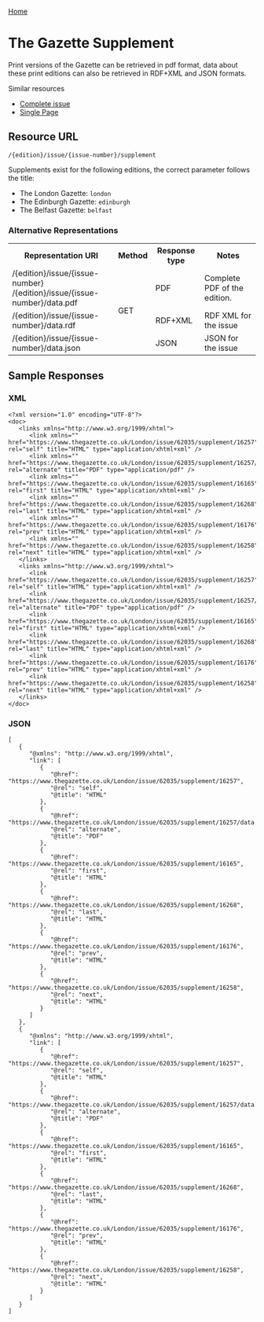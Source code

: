 [Home](../home.md)
# The Gazette Supplement #
Print versions of the Gazette can be retrieved in pdf format, data about these print editions can also be retrieved in RDF+XML and JSON formats.

Similar resources

- [Complete issue](index.md)
- [Single Page](page.md)

## Resource URL ##

`/{edition}/issue/{issue-number}/supplement`

Supplements exist for the following editions, the correct parameter follows the title:

- The London Gazette: `london`
- The Edinburgh Gazette: `edinburgh`
- The Belfast Gazette: `belfast`



### Alternative Representations ###

<table>
<tr>
<th>Representation URI</th>
<th>Method</th>
<th>Response type</th>
<th>Notes</th>
</tr>
<tr>
<td>/{edition}/issue/{issue-number}<br />/{edition}/issue/{issue-number}/data.pdf</td>
<td rowspan=3>GET</td>
<td>PDF</td>
<td>Complete PDF of the edition.</td>
</tr>
<tr>
<td>/{edition}/issue/{issue-number}/data.rdf</td>
<td>RDF+XML</td>
<td>RDF XML for the issue</td>
</tr>
<tr>
<td>/{edition}/issue/{issue-number}/data.json</td>
<td>JSON</td>
<td>JSON for the issue</td>
</tr>
</table>

## Sample Responses ##

### XML ###
	<?xml version="1.0" encoding="UTF-8"?>
	<doc>
	   <links xmlns="http://www.w3.org/1999/xhtml">
		  <link xmlns="" href="https://www.thegazette.co.uk/London/issue/62035/supplement/16257" rel="self" title="HTML" type="application/xhtml+xml" />
		  <link xmlns="" href="https://www.thegazette.co.uk/London/issue/62035/supplement/16257/data.pdf" rel="alternate" title="PDF" type="application/pdf" />
		  <link xmlns="" href="https://www.thegazette.co.uk/London/issue/62035/supplement/16165" rel="first" title="HTML" type="application/xhtml+xml" />
		  <link xmlns="" href="https://www.thegazette.co.uk/London/issue/62035/supplement/16268" rel="last" title="HTML" type="application/xhtml+xml" />
		  <link xmlns="" href="https://www.thegazette.co.uk/London/issue/62035/supplement/16176" rel="prev" title="HTML" type="application/xhtml+xml" />
		  <link xmlns="" href="https://www.thegazette.co.uk/London/issue/62035/supplement/16258" rel="next" title="HTML" type="application/xhtml+xml" />
	   </links>
	   <links xmlns="http://www.w3.org/1999/xhtml">
		  <link href="https://www.thegazette.co.uk/London/issue/62035/supplement/16257" rel="self" title="HTML" type="application/xhtml+xml" />
		  <link href="https://www.thegazette.co.uk/London/issue/62035/supplement/16257/data.pdf" rel="alternate" title="PDF" type="application/pdf" />
		  <link href="https://www.thegazette.co.uk/London/issue/62035/supplement/16165" rel="first" title="HTML" type="application/xhtml+xml" />
		  <link href="https://www.thegazette.co.uk/London/issue/62035/supplement/16268" rel="last" title="HTML" type="application/xhtml+xml" />
		  <link href="https://www.thegazette.co.uk/London/issue/62035/supplement/16176" rel="prev" title="HTML" type="application/xhtml+xml" />
		  <link href="https://www.thegazette.co.uk/London/issue/62035/supplement/16258" rel="next" title="HTML" type="application/xhtml+xml" />
	   </links>
	</doc>



### JSON ###
	[
	   {
		  "@xmlns": "http://www.w3.org/1999/xhtml",
		  "link": [
			 {
				"@href": "https://www.thegazette.co.uk/London/issue/62035/supplement/16257",
				"@rel": "self",
				"@title": "HTML"
			 },
			 {
				"@href": "https://www.thegazette.co.uk/London/issue/62035/supplement/16257/data.pdf",
				"@rel": "alternate",
				"@title": "PDF"
			 },
			 {
				"@href": "https://www.thegazette.co.uk/London/issue/62035/supplement/16165",
				"@rel": "first",
				"@title": "HTML"
			 },
			 {
				"@href": "https://www.thegazette.co.uk/London/issue/62035/supplement/16268",
				"@rel": "last",
				"@title": "HTML"
			 },
			 {
				"@href": "https://www.thegazette.co.uk/London/issue/62035/supplement/16176",
				"@rel": "prev",
				"@title": "HTML"
			 },
			 {
				"@href": "https://www.thegazette.co.uk/London/issue/62035/supplement/16258",
				"@rel": "next",
				"@title": "HTML"
			 }
		  ]
	   },
	   {
		  "@xmlns": "http://www.w3.org/1999/xhtml",
		  "link": [
			 {
				"@href": "https://www.thegazette.co.uk/London/issue/62035/supplement/16257",
				"@rel": "self",
				"@title": "HTML"
			 },
			 {
				"@href": "https://www.thegazette.co.uk/London/issue/62035/supplement/16257/data.pdf",
				"@rel": "alternate",
				"@title": "PDF"
			 },
			 {
				"@href": "https://www.thegazette.co.uk/London/issue/62035/supplement/16165",
				"@rel": "first",
				"@title": "HTML"
			 },
			 {
				"@href": "https://www.thegazette.co.uk/London/issue/62035/supplement/16268",
				"@rel": "last",
				"@title": "HTML"
			 },
			 {
				"@href": "https://www.thegazette.co.uk/London/issue/62035/supplement/16176",
				"@rel": "prev",
				"@title": "HTML"
			 },
			 {
				"@href": "https://www.thegazette.co.uk/London/issue/62035/supplement/16258",
				"@rel": "next",
				"@title": "HTML"
			 }
		  ]
	   }
	]